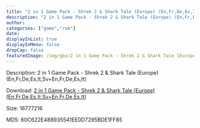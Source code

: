 ```yaml
---
title: "2 in 1 Game Pack - Shrek 2 & Shark Tale (Europe) (En,Fr,De,Es,It,Sv+En,Fr,De,Es,It)"
description: "2 in 1 Game Pack - Shrek 2 & Shark Tale (Europe) (En,Fr,De,Es,It,Sv+En,Fr,De,Es,It)"
author: 
categories: ["game","rom"]
date: 
displayInList: true
displayInMenu: false
dropCap: false
featuredImage: /img/gba/2 in 1 Game Pack - Shrek 2 & Shark Tale [Europe].jpg
---
```


Description: 2 in 1 Game Pack - Shrek 2 & Shark Tale (Europe) (En,Fr,De,Es,It,Sv+En,Fr,De,Es,It)

Download: <a style="text-decoration:underline;" href="https://mega.nz/#!OTZS0SgR!N3JFopWnV7j6SUqj1grTVAfjIjjQ6v-3VulvxCVtLj8" target = "_blank" rel = "nofollow" > 2 in 1 Game Pack - Shrek 2 & Shark Tale (Europe) (En,Fr,De,Es,It,Sv+En,Fr,De,Es,It)</a>

Size: 16777216

MD5: 60C622E488935541EE0D7295BDE1FF85

